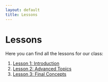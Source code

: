 ```yaml
---
layout: default
title: Lessons
---
```


# Lessons

Here you can find all the lessons for our class:

1. [Lesson 1: Introduction](/lessons/lesson1/)
2. [Lesson 2: Advanced Topics](/lessons/lesson2/)
3. [Lesson 3: Final Concepts](/lessons/lesson3/)